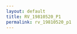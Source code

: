 ```yaml
---
layout: default
title: RV_19810520_P1
permalink: rv_19810520_p1
---
```

<!-- Add an essay or interpretive material below this line,
using HTML or markdown.  Do not modify this file above this line -->
